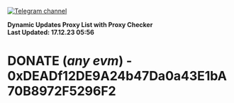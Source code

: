 [![Telegram channel](https://img.shields.io/endpoint?url=https://runkit.io/damiankrawczyk/telegram-badge/branches/master?url=https://t.me/n4z4v0d)](https://t.me/n4z4v0d) 

**Dynamic Updates Proxy List with Proxy Checker**  
**Last Updated: 17.12.23 05:56**

# DONATE (_any evm_) - 0xDEADf12DE9A24b47Da0a43E1bA70B8972F5296F2
